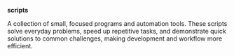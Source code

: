 **scripts**  

A collection of small, focused programs and automation tools. These scripts solve everyday problems, speed up repetitive tasks, and demonstrate quick solutions to common challenges, making development and workflow more efficient.